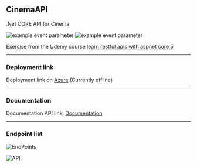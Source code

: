 ## CinemaAPI

.Net CORE API for Cinema 

![example event parameter](https://github.com/github/docs/actions/workflows/main.yml/badge.svg?event=pull_request)
![example event parameter](https://img.shields.io/apm/l/.netcoreapi?style=plastic)

Exercise from the Udemy course [learn restful apis with aspnet core 5](https://www.udemy.com/course/learn-restful-apis-with-aspnet-core-5/)

***

### Deployment link 

Deployment link on [Azure](https://mycinemaapirestful.azurewebsites.net/) (Currently offline)

***
### Documentation


Documentation API link: [Documentation](https://documenter.getpostman.com/view/15533955/TzY6AaQ1)

***

### Endpoint list

![EndPoints](https://user-images.githubusercontent.com/2387874/121079988-7796d300-c7a0-11eb-811a-f7efa4d3d494.png)

![API](https://user-images.githubusercontent.com/2387874/121086593-f8f26380-c7a8-11eb-8f66-192a8ac7f118.png)
